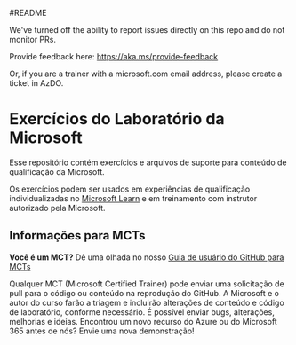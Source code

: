 #README

We've turned off the ability to report issues directly on this repo and do not monitor PRs.

Provide feedback here: https://aka.ms/provide-feedback

Or, if you are a trainer with a microsoft.com email address, please create a ticket in AzDO.

# Exercícios do Laboratório da Microsoft
<!-- Change the title above as appropriate -->

Esse repositório contém exercícios e arquivos de suporte para conteúdo de qualificação da Microsoft.

Os exercícios podem ser usados em experiências de qualificação individualizadas no [Microsoft Learn](https://learn.microsoft.com) e em treinamento com instrutor autorizado pela Microsoft.
<!-- Update thr paragraph above with a link to a specific Learning Path or course as appropriate -->

## Informações para MCTs
<!-- You can remove this section if the exercises will not be used to support Microsoft Official Curriculum ILT -->

**Você é um MCT?** Dê uma olhada no nosso [Guia de usuário do GitHub para MCTs](https://microsoftlearning.github.io/MCT-User-Guide/)

Qualquer MCT (Microsoft Certified Trainer) pode enviar uma solicitação de pull para o código ou conteúdo na reprodução do GitHub. A Microsoft e o autor do curso farão a triagem e incluirão alterações de conteúdo e código de laboratório, conforme necessário. É possível enviar bugs, alterações, melhorias e ideias. Encontrou um novo recurso do Azure ou do Microsoft 365 antes de nós? Envie uma nova demonstração!
